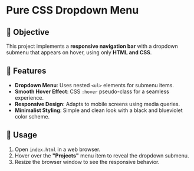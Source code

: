 # Pure CSS Dropdown Menu

## 📌 Objective
This project implements a **responsive navigation bar** with a dropdown submenu that appears on hover, using only **HTML and CSS**.

## 🎯 Features
- **Dropdown Menu**: Uses nested `<ul>` elements for submenu items.
- **Smooth Hover Effect**: CSS `:hover` pseudo-class for a seamless experience.
- **Responsive Design**: Adapts to mobile screens using media queries.
- **Minimalist Styling**: Simple and clean look with a black and blueviolet color scheme.



## 🚀 Usage
1. Open `index.html` in a web browser.
2. Hover over the **"Projects"** menu item to reveal the dropdown submenu.
3. Resize the browser window to see the responsive behavior.

